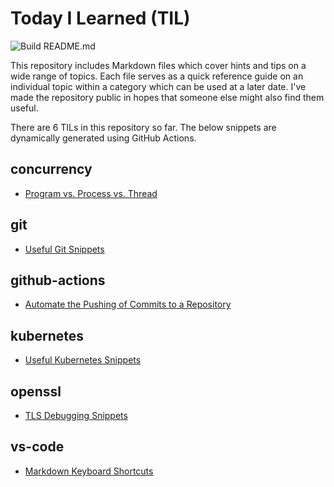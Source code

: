 # Today I Learned (TIL)

![Build README.md](https://github.com/fosdickio/til/workflows/Build%20README.md/badge.svg)

This repository includes Markdown files which cover hints and tips on a wide range of topics.  Each file serves as a quick reference guide on an individual topic within a category which can be used at a later date.  I've made the repository public in hopes that someone else might also find them useful.

There are <!-- Count starts -->6<!-- Count ends --> TILs in this repository so far.  The below snippets are dynamically generated using GitHub Actions.

<!-- TILs start -->
## concurrency

- [Program vs. Process vs. Thread](https://github.com/fosdickio/til/blob/main/concurrency/program-vs-process-vs-thread.md)

## git

- [Useful Git Snippets](https://github.com/fosdickio/til/blob/main/git/useful-git-snippets.md)

## github-actions

- [Automate the Pushing of Commits to a Repository](https://github.com/fosdickio/til/blob/main/github-actions/automate-commit-pushes.md)

## kubernetes

- [Useful Kubernetes Snippets](https://github.com/fosdickio/til/blob/main/kubernetes/useful-kubernetes-snippets.md)

## openssl

- [TLS Debugging Snippets](https://github.com/fosdickio/til/blob/main/openssl/tls-debugging-snippets.md)

## vs-code

- [Markdown Keyboard Shortcuts](https://github.com/fosdickio/til/blob/main/vs-code/markdown-keyboard-shortcuts.md)
<!-- TILs end -->
